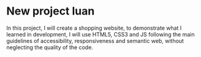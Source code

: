 # New project luan
In this project, I will create a shopping website, to demonstrate what I learned in development, I will use HTML5, CSS3 and JS following the main guidelines of accessibility, responsiveness and semantic web, without neglecting the quality of the code.